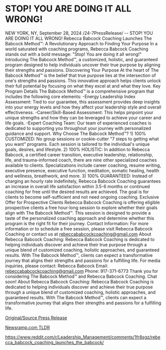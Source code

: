 # STOP! YOU ARE DOING IT ALL WRONG!

NEW YORK, NY, September 28, 2024 /24-7PressRelease/ -- STOP! YOU ARE DOING IT ALL WRONG!  Rebecca Babcock Coaching Launches The Babcock Method™: A Revolutionary Approach to Finding Your Purpose  In a world saturated with coaching programs, Rebecca Babcock Coaching stands out with a bold message: "Stop! You are doing it all wrong!" Introducing The Babcock Method™, a customized, holistic, and guaranteed program designed to help individuals uncover their true purpose by aligning their strengths and passions.  Discovering Your Purpose At the heart of The Babcock Method™ is the belief that true purpose lies at the intersection of one's strengths and passions. This innovative approach helps clients unlock their full potential by focusing on what they excel at and what they love. Key Program Details The Babcock Method™ is a comprehensive program that includes the following core elements: -Energy Leadership Index Assessment: Tied to our guarantee, this assessment provides deep insights into your energy levels and how they affect your leadership style and overall effectiveness. -Career/Skill-Based Assessment: This helps pinpoint your unique strengths and how they can be leveraged to achieve your career and life goals. -Expert Coaching Team: Our team of experienced coaches is dedicated to supporting you throughout your journey with personalized guidance and support.  Why Choose The Babcock Method™? 1) 100% CUSTOMIZED: No group sessions or cookie-cutter "7 steps to getting what you want" programs. Each session is tailored to the individual's unique goals, desires, and lifestyle.  2) 100% HOLISTIC: In addition to Rebecca Babcock, a certified career transition, executive leadership, relationship, life, and trauma-informed coach, there are nine other specialized coaches available to clients. Specializations include career coaching, resume writing, executive presence, executive function, meditation, somatic healing, health and wellness, breathwork, and more.  3) 100% GUARANTEED: Instead of charging an hourly rate indefinitely, Rebecca Babcock Coaching guarantees an increase in overall life satisfaction within 3.5-6 months or continued coaching for free until the desired results are achieved. The goal is for clients to become self-sufficient and not need ongoing coaching.  Exclusive Offer for Prospective Clients Rebecca Babcock Coaching is offering eligible prospective clients a free hour-long session to explore whether their goals align with The Babcock Method™. This session is designed to provide a taste of the personalized coaching approach and determine whether this program is the right fit for their journey.  Contact Information: For more information or to schedule a free session, please visit Rebecca Babcock Coaching or contact us at rebeccababcockcoaching@gmail.com  About Rebecca Babcock Coaching: Rebecca Babcock Coaching is dedicated to helping individuals discover and achieve their true purpose through a unique blend of customized coaching, holistic approaches, and guaranteed results. With The Babcock Method™, clients can expect a transformative journey that aligns their strengths and passions for a fulfilling life.  For media inquiries, please contact: Rebecca Babcock Email: rebeccababcockcoaching@gmail.com Phone: 917-371-6773 Thank you for considering The Babcock Method™ and Rebecca Babcock Coaching. Chat soon!  About Rebecca Babcock Coaching: Rebecca Babcock Coaching is dedicated to helping individuals discover and achieve their true purpose through a unique blend of customized coaching, holistic approaches, and guaranteed results. With The Babcock Method™, clients can expect a transformative journey that aligns their strengths and passions for a fulfilling life. 

[Original/Source Press Release](https://www.24-7pressrelease.com/press-release/514773/stop-you-are-doing-it-all-wrong)
                    

[Newsramp.com TLDR](None) 

https://www.reddit.com/r/Leadership_Management/comments/1fr8sgz/rebecca_babcock_coaching_launches_the_babcock/